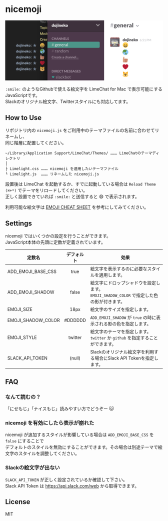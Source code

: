 nicemoji
========
![screenshot](images/screenshot.png)

`:smile:` のようなGithubで使える絵文字を LimeChat for Mac で表示可能にするJavaScriptです。  
Slackのオリジナル絵文字、Twitterスタイルにも対応してます。

## How to Use
リポジトリ内の `nicemoji.js` をご利用中のテーマファイルの名前に合わせてリネームし、  
同じ階層に配置してください。

```
~/Library/Application Support/LimeChat/Themes/ ……… LimeChatのテーマディレクトリ
│
├ Limelight.css ……… nicemoji を適用したいテーマファイル
└ Limelight.js  ……… リネームした nicemoji.js
```

設置後は LimeChat を起動するか、すでに起動している場合は `Reload Theme (⌘+*)` でテーマをリロードしてください。  
正しく設置できていれば `:smile:` と送信すると :smile: で表示されます。

利用可能な絵文字は [EMOJI CHEAT SHEET](http://www.emoji-cheat-sheet.com/) を参考にしてみてください。

## Settings
nicemoji ではいくつかの設定を行うことができます。  
JavaScript本体の先頭に定数が定義されています。

| 定数名                 | デフォルト     | 効果                                                                                          |
| ---------------------- |:--------------:| --------------------------------------------------------------------------------------------- |
| ADD_EMOJI_BASE_CSS     | true           | 絵文字を表示するのに必要なスタイルを適用します。                                              |
| ADD_EMOJI_SHADOW       | false          | 絵文字にドロップシャドウを設定します。<br>`EMOJI_SHADOW_COLOR` で指定した色の影が付きます。   |
| EMOJI_SIZE             | 18px           | 絵文字のサイズを指定します。                                                                  |
| EMOJI_SHADOW_COLOR     | #DDDDDD        | `ADD_EMOJI_SHADOW` が `true` の時に表示される影の色を指定します。                             |
| EMOJI_STYLE            | twitter        | 絵文字のテーマを指定します。<br>`twitter` か `github` を指定することができます。              |
| SLACK_API_TOKEN        | (null)         | Slackのオリジナル絵文字を利用する場合にSlack API Tokenを指定します。                          |

## FAQ
### なんて読むの？
「にせもじ」「ナイスもじ」読みやすい方でどうぞー :cat:

### nicemoji を有効にしたら表示が崩れた
nicemoji が追加するスタイルが影響している場合は `ADD_EMOJI_BASE_CSS` を `false` にすることで  
デフォルトのスタイルを無効にすることができます。その場合は別途テーマで絵文字のスタイルを調整してください。

### Slackの絵文字が出ない
`SLACK_API_TOKEN` が正しく設定されているか確認して下さい。  
Slack API Token は https://api.slack.com/web から取得できます。

## License
MIT
